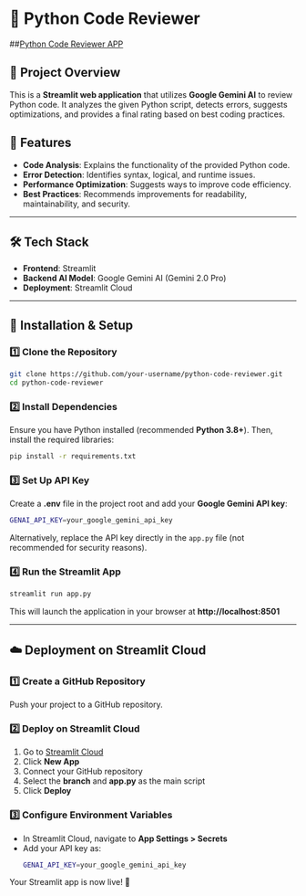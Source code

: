 # 🚀 Python Code Reviewer

##[Python Code Reviewer APP](https://python-code-ai-reviewer-k4kzxnmvdzxxx8tise5et5.streamlit.app)

## 📌 Project Overview
This is a **Streamlit web application** that utilizes **Google Gemini AI** to review Python code. It analyzes the given Python script, detects errors, suggests optimizations, and provides a final rating based on best coding practices.


## 🎯 Features
- **Code Analysis**: Explains the functionality of the provided Python code.
- **Error Detection**: Identifies syntax, logical, and runtime issues.
- **Performance Optimization**: Suggests ways to improve code efficiency.
- **Best Practices**: Recommends improvements for readability, maintainability, and security.

---

## 🛠️ Tech Stack
- **Frontend**: Streamlit  
- **Backend AI Model**: Google Gemini AI (Gemini 2.0 Pro)  
- **Deployment**: Streamlit Cloud  

---

## 🚀 Installation & Setup

### 1️⃣ Clone the Repository
```bash
git clone https://github.com/your-username/python-code-reviewer.git
cd python-code-reviewer
```

### 2️⃣ Install Dependencies
Ensure you have Python installed (recommended **Python 3.8+**). Then, install the required libraries:
```bash
pip install -r requirements.txt
```

### 3️⃣ Set Up API Key
Create a **.env** file in the project root and add your **Google Gemini API key**:
```bash
GENAI_API_KEY=your_google_gemini_api_key
```
Alternatively, replace the API key directly in the `app.py` file (not recommended for security reasons).

### 4️⃣ Run the Streamlit App
```bash
streamlit run app.py
```
This will launch the application in your browser at **http://localhost:8501**

---

## ☁️ Deployment on Streamlit Cloud

### 1️⃣ Create a GitHub Repository
Push your project to a GitHub repository.

### 2️⃣ Deploy on Streamlit Cloud
1. Go to [Streamlit Cloud](https://share.streamlit.io/)
2. Click **New App**
3. Connect your GitHub repository
4. Select the **branch** and **app.py** as the main script
5. Click **Deploy**

### 3️⃣ Configure Environment Variables
- In Streamlit Cloud, navigate to **App Settings > Secrets**
- Add your API key as:
  ```bash
  GENAI_API_KEY=your_google_gemini_api_key
  ```

Your Streamlit app is now live! 🎉
